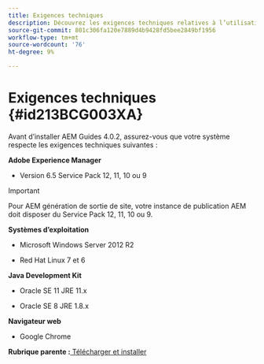 ```yaml
---
title: Exigences techniques
description: Découvrez les exigences techniques relatives à l’utilisation des AEM Guides
source-git-commit: 801c306fa120e7889d4b9428fd5bee2849bf1956
workflow-type: tm+mt
source-wordcount: '76'
ht-degree: 9%

---
```



# Exigences techniques {#id213BCG003XA}

Avant d’installer AEM Guides 4.0.2, assurez-vous que votre système respecte les exigences techniques suivantes :

**Adobe Experience Manager**

- Version 6.5 Service Pack 12, 11, 10 ou 9

>[!IMPORTANT]
>
> Pour AEM génération de sortie de site, votre instance de publication AEM doit disposer du Service Pack 12, 11, 10 ou 9.

**Systèmes d’exploitation**

- Microsoft Windows Server 2012 R2

- Red Hat Linux 7 et 6


**Java Development Kit**

- Oracle SE 11 JRE 11.x

- Oracle SE 8 JRE 1.8.x


**Navigateur web**

- Google Chrome


**Rubrique parente :**[ Télécharger et installer](download-install.md)

